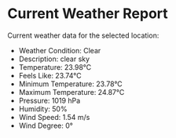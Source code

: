 # Current Weather Report
Current weather data for the selected location:
- Weather Condition: Clear
- Description: clear sky
- Temperature: 23.98°C
- Feels Like: 23.74°C
- Minimum Temperature: 23.78°C
- Maximum Temperature: 24.87°C
- Pressure: 1019 hPa
- Humidity: 50%
- Wind Speed: 1.54 m/s
- Wind Degree: 0°
